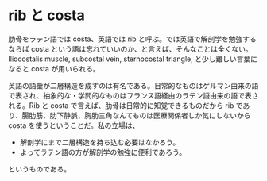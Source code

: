 rib と costa
===

肋骨をラテン語では costa、英語では rib と呼ぶ。では英語で解剖学を勉強するならば costa という語は忘れていいのか、と言えば、そんなことは全くない。Iliocostalis muscle, subcostal vein, sternocostal triangle, と少し難しい言葉になると costa が用いられる。

英語の語彙が二層構造を成すのは有名である。日常的なものはゲルマン由来の語で表され、抽象的な・学問的なものはフランス語経由のラテン語由来の語で表される。Rib と costa で言えば、肋骨は日常的に知覚できるものだから rib であり、腸肋筋、肋下静脈、胸肋三角なんてものは医療関係者しか気にしないから costa を使うということだ。私の立場は、

- 解剖学にまで二層構造を持ち込む必要はなかろう。
- よってラテン語の方が解剖学の勉強に便利であろう。

というものである。
